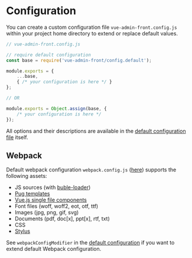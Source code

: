 # Configuration

You can create a custom configuration file `vue-admin-front.config.js` within your project home directory to extend or replace default values.

```javascript
// vue-admin-front.config.js

// require default configuration
const base = require('vue-admin-front/config.default');

module.exports = {
    ...base,
    { /* your configuration is here */ }
};

// OR

module.exports = Object.assign(base, {
    /* your configuration is here */
});
```

All options and their descriptions are available in the [default configuration file](https://github.com/mrTimofey/vue-admin/blob/master/config.default.js) itself.

## Webpack

Default webpack configuration `webpack.config.js` ([here](https://github.com/mrTimofey/vue-admin/blob/master/webpack.config.js)) supports the following assets:
* JS sources (with [buble-loader](https://github.com/sairion/buble-loader))
* [Pug templates](https://pugjs.org)
* [Vue.js single file components](https://vuejs.org/v2/guide/single-file-components.html)
* Font files (woff, woff2, eot, otf, ttf)
* Images (jpg, png, gif, svg)
* Documents (pdf, doc[x], ppt[x], rtf, txt)
* CSS
* [Stylus](http://stylus-lang.com)

See `webpackConfigModifier` in the [default configuration](https://github.com/mrTimofey/vue-admin/blob/master/config.default.js) if you want to extend default Webpack configuration.
